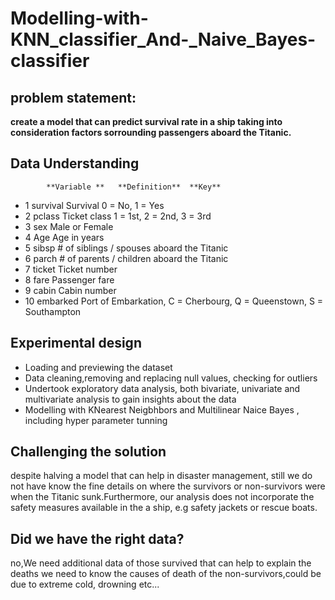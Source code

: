 # Modelling-with-KNN_classifier_And-_Naive_Bayes-classifier
## problem statement:
**create a model that can predict survival rate in a ship taking into consideration factors sorrounding passengers aboard the Titanic.**
## Data Understanding
			**Variable **	**Definition**	**Key**
*	1	survival		Survival	0 = No, 1 = Yes
*	2	pclass		Ticket class     	1 = 1st, 2 = 2nd, 3 = 3rd
*	3	sex		Male or Female
*	4	Age		Age in years	
*	5	sibsp		# of siblings / spouses aboard the Titanic	
*	6	parch		# of parents / children aboard the Titanic	
*	7	ticket		Ticket number	
*	8	fare		Passenger fare	
*	9	cabin		Cabin number	
*	10	embarked	Port of Embarkation,	C = Cherbourg, Q = Queenstown, S = Southampton


## Experimental design
* Loading and previewing the dataset
* Data cleaning,removing and replacing null values, checking for outliers
* Undertook exploratory data analysis, both bivariate, univariate and multivariate analysis to gain insights about the data
* Modelling with KNearest Neigbhbors and Multilinear Naice Bayes , including hyper parameter tunning 
## Challenging the solution
despite halving a model that can help in disaster management, still we do not have know the fine details on where the survivors or non-survivors were when the Titanic sunk.Furthermore, our analysis does not incorporate the safety measures available in the a ship, e.g safety jackets or rescue boats. 
## Did we have the right data? ## 
no,We need additional data of those survived that can help to explain the deaths
 we need to know the causes of death of the non-survivors,could be due to extreme cold, drowning etc... 
